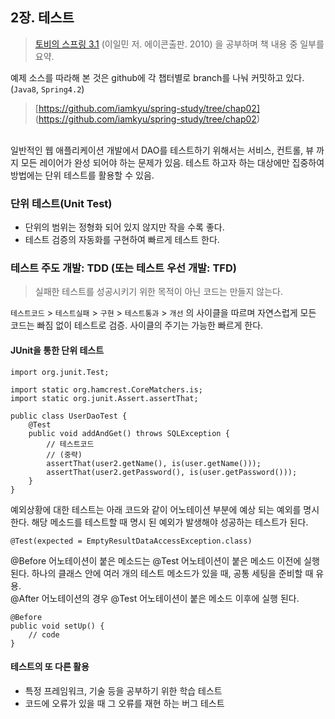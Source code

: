 ## 2장. 테스트

> [토비의 스프링 3.1](http://book.naver.com/bookdb/book_detail.nhn?bid=7006516) (이일민 저. 에이콘출판. 2010) 을 공부하며 책 내용 중 일부를 요약.

예제 소스를 따라해 본 것은  github에  각 챕터별로 branch를 나눠 커밋하고 있다. (`Java8`, `Spring4.2`)
> [https://github.com/iamkyu/spring-study/tree/chap02] (https://github.com/iamkyu/spring-study/tree/chap02)

<br>
일반적인 웹 애플리케이션 개발에서 DAO를 테스트하기 위해서는 서비스, 컨트롤, 뷰 까지 모든 레이어가 완성
되어야 하는 문제가 있음. 테스트 하고자 하는 대상에만 집중하여 방법에는 단위 테스트를 활용할 수 있음.

### 단위 테스트(Unit Test)
- 단위의 범위는 정형화 되어 있지 않지만 작을 수록 좋다.
- 테스트 검증의 자동화를 구현하여 빠르게 테스트 한다.

### 테스트 주도 개발: TDD (또는 테스트 우선 개발: TFD)
> 실패한 테스트를 성공시키기 위한 목적이 아닌 코드는 만들지 않는다.

`테스트코드` > `테스트실패` > `구현` > `테스트통과` > `개선` 의 사이클을 따르며 자연스럽게 모든 코드는 빠짐 없이 테스트로 검증. 사이클의 주기는 가능한 빠르게 한다.

#### JUnit을 통한 단위 테스트
```
import org.junit.Test;

import static org.hamcrest.CoreMatchers.is;
import static org.junit.Assert.assertThat;

public class UserDaoTest {    
    @Test
    public void addAndGet() throws SQLException {
    	// 테스트코드
        // (중략)
        assertThat(user2.getName(), is(user.getName()));
        assertThat(user2.getPassword(), is(user.getPassword()));
	}
}   
```

예외상황에 대한 테스트는 아래 코드와 같이 어노테이션 부분에 예상 되는 예외를 명시한다. 해당 메소드를 테스트할 때 명시 된 예외가 발생해야 성공하는 테스트가 된다.

```
@Test(expected = EmptyResultDataAccessException.class)
```

@Before 어노테이션이 붙은 메소드는  @Test 어노테이션이 붙은 메소드 이전에 실행 된다. 하나의 클래스 안에 여러 개의 테스트 메소드가 있을 때, 공통 세팅을 준비할 때 유용. <br>@After 어노테이션의 경우 @Test 어노테이션이 붙은 메소드 이후에 실행 된다.

```
@Before
public void setUp() {
	// code
}
```
#### 테스트의 또 다른 활용
- 특정 프레임워크, 기술 등을 공부하기 위한 학습 테스트
- 코드에 오류가 있을 때 그 오류를 재현 하는 버그 테스트